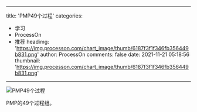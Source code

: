 
---
title: 'PMP49个过程'
categories: 
 - 学习
 - ProcessOn
 - 推荐
headimg: 'https://img.processon.com/chart_image/thumb/6187f3f1f346fb356449b831.png'
author: ProcessOn
comments: false
date: 2021-11-21 05:18:56
thumbnail: 'https://img.processon.com/chart_image/thumb/6187f3f1f346fb356449b831.png'
---

<div>   
<img class="thumb" alt="PMP49个过程" src="https://img.processon.com/chart_image/thumb/6187f3f1f346fb356449b831.png" referrerpolicy="no-referrer">
<p>PMP的49个过程组。</p>  
</div>
            